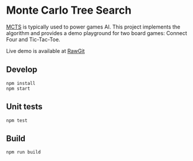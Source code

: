 Monte Carlo Tree Search
=================

[MCTS](https://en.wikipedia.org/wiki/Monte_Carlo_tree_search) is typically used to power games AI. This project implements the algorithm and provides a demo playground for two board games: Connect Four and Tic-Tac-Toe.

Live demo is available at [RawGit](https://cdn.rawgit.com/agliznetsov/monte-carlo-tree-search/995b3137/dist/index.html) 

## Develop

```
npm install
npm start
```

## Unit tests

```
npm test
```

## Build

```
npm run build
```
